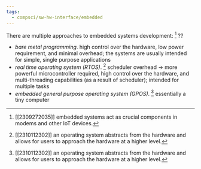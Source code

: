 ```yaml
---
tags:
  - compsci/sw-hw-interface/embedded
---
```

There are multiple approaches to embedded systems development: [^1]
??
- *bare metal programming*. high control over the hardware, low power requirement, and minimal overhead; the systems are usually intended for simple, single purpose applications
- *real time operating system (RTOS)*. [^2] scheduler overhead → more powerful microcontroller required, high control over the hardware, and multi-threading capabilities (as a result of scheduler); intended for multiple tasks
- *embedded general purpose operating system (GPOS)*. [^2] essentially a tiny computer <!--SR:!2024-02-14,3,230-->

[^1]: [[2309272035]] embedded systems act as crucial components in modems and other IoT devices.
[^2]: [[2310112302]] an operating system abstracts from the hardware and allows for users to approach the hardware at a higher level.